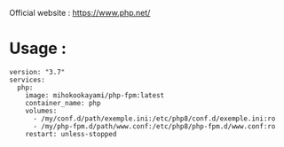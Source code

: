 Official website : https://www.php.net/  
  
# Usage :
    version: "3.7"
    services:
      php:
        image: mihokookayami/php-fpm:latest
        container_name: php
        volumes:
          - /my/conf.d/path/exemple.ini:/etc/php8/conf.d/exemple.ini:ro
          - /my/php-fpm.d/path/www.conf:/etc/php8/php-fpm.d/www.conf:ro
        restart: unless-stopped